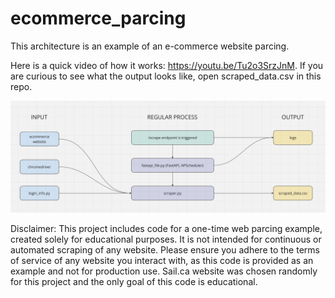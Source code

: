 # ecommerce_parcing

This architecture is an example of an e-commerce website parcing.

Here is a quick video of how it works: https://youtu.be/Tu2o3SrzJnM. If you are curious to see what the output looks like, open scraped_data.csv in this repo.

<img src="imgs/architecture.png">

Disclaimer: This project includes code for a one-time web parcing example, created solely for educational purposes. It is not intended for continuous or automated scraping of any website. Please ensure you adhere to the terms of service of any website you interact with, as this code is provided as an example and not for production use. Sail.ca website was chosen randomly for this project and the only goal of this code is educational.
